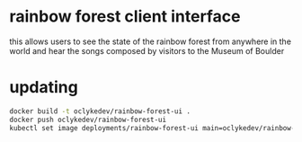 
# rainbow forest client interface
this allows users to see the state of the rainbow forest from anywhere in the world and hear the songs composed by visitors to the Museum of Boulder

# updating
``` bash
docker build -t oclykedev/rainbow-forest-ui .
docker push oclykedev/rainbow-forest-ui
kubectl set image deployments/rainbow-forest-ui main=oclykedev/rainbow-forest-ui 
```
